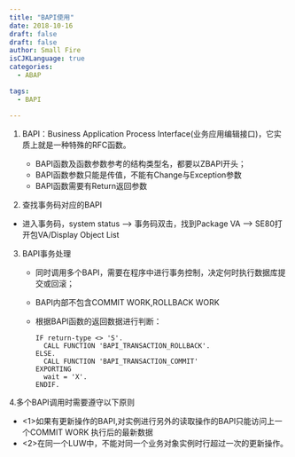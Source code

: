 ```yaml
---
title: "BAPI使用"
date: 2018-10-16
draft: false
draft: false
author: Small Fire
isCJKLanguage: true
categories: 
  - ABAP

tags: 
  - BAPI

---
```




1. BAPI：Business Application Process Interface(业务应用编辑接口)，它实质上就是一种特殊的RFC函数。
   - BAPI函数及函数参数参考的结构类型名，都要以ZBAPI开头；
   - BAPI函数参数只能是传值，不能有Change与Exception参数
   - BAPI函数需要有Return返回参数

2. 查找事务码对应的BAPI
   
- 进入事务码，system status --> 事务码双击，找到Package VA --> SE80打开包VA/Display Object List
  
3. BAPI事务处理

   - 同时调用多个BAPI，需要在程序中进行事务控制，决定何时执行数据库提交或回滚；

   - BAPI内部不包含COMMIT WORK,ROLLBACK WORK

   - 根据BAPI函数的返回数据进行判断：

     ```JS
     IF return-type <> 'S'.
       CALL FUNCTION 'BAPI_TRANSACTION_ROLLBACK'.
     ELSE.
       CALL FUNCTION 'BAPI_TRANSACTION_COMMIT'
     EXPORTING
       wait = 'X'.
     ENDIF.
     ```

4.多个BAPI调用时需要遵守以下原则

- <1>如果有更新操作的BAPI,对实例进行另外的读取操作的BAPI只能访问上一个COMMIT WORK 执行后的最新数据
- <2>在同一个LUW中，不能对同一个业务对象实例时行超过一次的更新操作。

